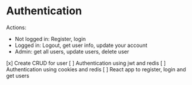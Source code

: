 # Authentication

Actions: 
- Not logged in: Register, login
- Logged in: Logout, get user info, update your account
- Admin: get all users, update users, delete user

[x] Create CRUD for user
[ ] Authentication using jwt and redis
[ ] Authentication using cookies and redis
[ ] React app to register, login and get users